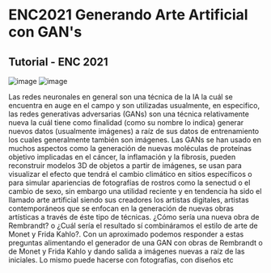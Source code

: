 # ENC2021 Generando Arte Artificial con GAN's

  
## Tutorial - ENC 2021 

![image](https://user-images.githubusercontent.com/64985126/127394241-6ce7df81-02b3-4c85-909a-0bbdf0043086.png)
![image](https://user-images.githubusercontent.com/64985126/127394299-dbc93063-b790-4731-aba5-e1f94bc2fc44.png)


Las redes neuronales en general son una técnica de la IA la cuál se encuentra en auge en el
campo y son utilizadas usualmente, en especifico, las redes generativas adversarias (GANs) son
una técnica relativamente nueva la cuál tiene como finalidad (como su nombre lo indica)
generar nuevos datos (usualmente imágenes) a raíz de sus datos de entrenamiento los cuales
generalmente también son imágenes.
Las GANs se han usado en muchos aspectos como la generación de nuevas moléculas de
proteínas objetivo implicadas en el cáncer, la inflamación y la fibrosis, pueden reconstruir
modelos 3D de objetos a partir de imágenes, se usan para visualizar el efecto que tendrá el
cambio climático en sitios específicos o para simular apariencias de fotografías de rostros como
la senectud o el cambio de sexo, sin embargo una utilidad reciente y en tendencia ha sido el
llamado arte artificial siendo sus creadores los artistas digitales, artistas contemporáneos que
se enfocan en la generación de nuevas obras artísticas a través de éste tipo de técnicas.
¿Cómo sería una nueva obra de Rembrandt? o ¿Cuál sería el resultado sí combináramos el
estilo de arte de Monet y Frida Kahlo?. Con un aproximado podemos responder a estas
preguntas alimentando el generador de una GAN con obras de Rembrandt o de Monet y Frida 
Kahlo y dando salida a imágenes nuevas a raíz de las iniciales. Lo mismo puede hacerse con
fotografías, con diseños etc
